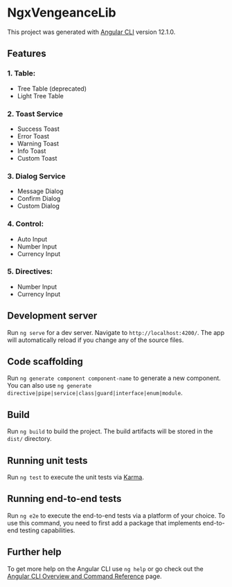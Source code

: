 # NgxVengeanceLib

This project was generated with [Angular CLI](https://github.com/angular/angular-cli) version 12.1.0.

## Features
### 1. Table:

  - Tree Table (deprecated)
  - Light Tree Table

### 2. Toast Service

  - Success Toast
  - Error Toast
  - Warning Toast
  - Info Toast
  - Custom Toast

### 3. Dialog Service

  - Message Dialog
  - Confirm Dialog
  - Custom Dialog

### 4. Control:

  - Auto Input
  - Number Input
  - Currency Input

### 5. Directives:

  - Number Input
  - Currency Input

## Development server

Run `ng serve` for a dev server. Navigate to `http://localhost:4200/`. The app will automatically reload if you change any of the source files.

## Code scaffolding

Run `ng generate component component-name` to generate a new component. You can also use `ng generate directive|pipe|service|class|guard|interface|enum|module`.

## Build

Run `ng build` to build the project. The build artifacts will be stored in the `dist/` directory.

## Running unit tests

Run `ng test` to execute the unit tests via [Karma](https://karma-runner.github.io).

## Running end-to-end tests

Run `ng e2e` to execute the end-to-end tests via a platform of your choice. To use this command, you need to first add a package that implements end-to-end testing capabilities.

## Further help

To get more help on the Angular CLI use `ng help` or go check out the [Angular CLI Overview and Command Reference](https://angular.io/cli) page.
